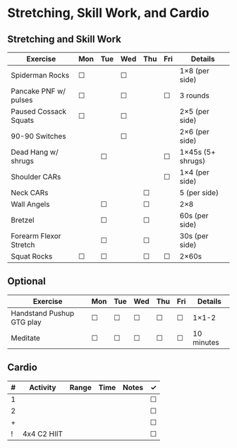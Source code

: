 # Stretching, Skill Work, and Cardio

## Stretching and Skill Work

| Exercise                  | Mon | Tue | Wed | Thu | Fri | Details                   |
|---------------------------|-----|-----|-----|-----|-----|---------------------------|
| Spiderman Rocks           | ☐   |     | ☐   |     |     | 1×8 (per side)            |
| Pancake PNF w/ pulses     | ☐   |     | ☐   |     | ☐   | 3 rounds                  |
| Paused Cossack Squats     | ☐   |     | ☐   |     |     | 2×5 (per side)            |
| 90-90 Switches            |     |     | ☐   |     |     | 2×6 (per side)            |
| Dead Hang w/ shrugs       |     | ☐   |     |     | ☐   | 1×45s (5+ shrugs)         |
| Shoulder CARs             |     |     |     |     | ☐   | 1×4 (per side)            |
| Neck CARs                 |     |     |     | ☐   |     | 5 (per side)              |
| Wall Angels               |     | ☐   |     | ☐   |     | 2×8                       |
| Bretzel                   |     | ☐   |     | ☐   |     | 60s (per side)            |
| Forearm Flexor Stretch    |     | ☐   |     | ☐   |     | 30s (per side)            |
| Squat Rocks               | ☐   | ☐   |     | ☐   | ☐   | 2×60s                     |

## Optional

| Exercise                  | Mon | Tue | Wed | Thu | Fri | Details                   |
|---------------------------|-----|-----|-----|-----|-----|---------------------------|
| Handstand Pushup GTG play | ☐   | ☐   | ☐   | ☐   | ☐   | 1×1-2                     |
| Meditate                  | ☐   | ☐   | ☐   | ☐   | ☐   | 10 minutes                |

## Cardio

| # | Activity      | Range | Time  | Notes                               | ✓ |
|---|---------------|-------|-------|-------------------------------------|---|
| 1 |               |       |       |                                     | ☐ |
| 2 |               |       |       |                                     | ☐ |
| + |               |       |       |                                     | ☐ |
| ! | 4x4 C2 HIIT   |       |       |                                     | ☐ |
